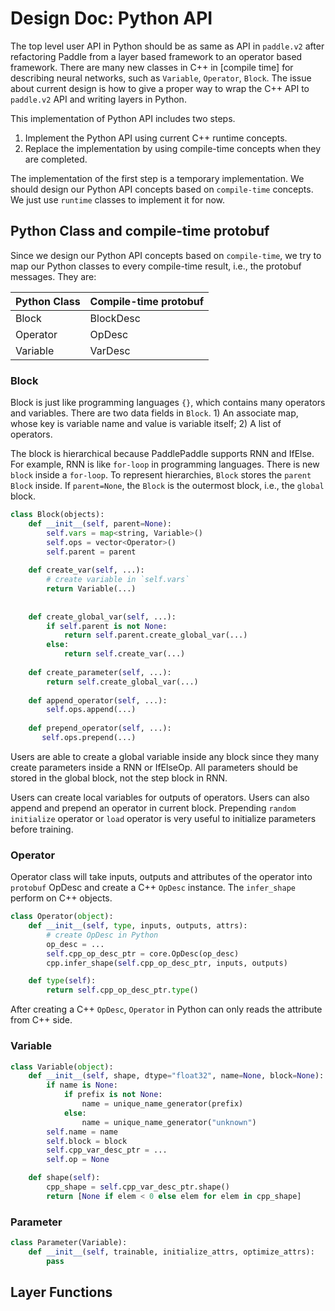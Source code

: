 # Design Doc: Python API

The top level user API in Python should be as same as API in `paddle.v2` after refactoring Paddle from a layer based framework to an operator based framework. There are many new classes in C++ in [compile time] for describing neural networks, such as `Variable`, `Operator`, `Block`. The issue about current design is how to give a proper way to wrap the C++ API to `paddle.v2` API and writing layers in Python.

This implementation of Python API includes two steps.

1. Implement the Python API using current C++ runtime concepts.
2. Replace the implementation by using compile-time concepts when they are completed.

The implementation of the first step is a temporary implementation. We should design our Python API concepts based on `compile-time` concepts. We just use `runtime` classes to implement it for now.


## Python Class and compile-time protobuf

Since we design our Python API concepts based on `compile-time`, we try to map our Python classes to every compile-time result, i.e., the protobuf messages. They are:


| Python Class | Compile-time protobuf |
| --- | --- |
| Block | BlockDesc |
| Operator | OpDesc |
| Variable | VarDesc |


### Block

Block is just like programming languages `{}`, which contains many operators and variables. There are two data fields in `Block`.  1) An associate map, whose key is variable name and value is variable itself; 2) A list of operators.

The block is hierarchical because PaddlePaddle supports RNN and IfElse. For example, RNN is like `for-loop` in programming languages. There is new `block` inside a `for-loop`. To represent hierarchies, `Block` stores the `parent Block` inside. If `parent=None`, the `Block` is the outermost block, i.e., the `global` block.


```python
class Block(objects):
    def __init__(self, parent=None):
        self.vars = map<string, Variable>()
        self.ops = vector<Operator>()
        self.parent = parent
    
    def create_var(self, ...):
        # create variable in `self.vars`
        return Variable(...)
    
    
    def create_global_var(self, ...):
        if self.parent is not None:
            return self.parent.create_global_var(...)
        else:
            return self.create_var(...)
    
    def create_parameter(self, ...):
        return self.create_global_var(...)
    
    def append_operator(self, ...):
        self.ops.append(...)
        
    def prepend_operator(self, ...):
       self.ops.prepend(...)
```

Users are able to create a global variable inside any block since they many create parameters inside a RNN or IfElseOp. All parameters should be stored in the global block, not the step block in RNN.

Users can create local variables for outputs of operators. Users can also append and prepend an operator in current block. Prepending `random initialize` operator or `load` operator is very useful to initialize parameters before training.


### Operator

Operator class will take inputs, outputs and attributes of the operator into `protobuf` OpDesc and create a C++ `OpDesc` instance. The `infer_shape` perform on C++ objects.

```python
class Operator(object):
    def __init__(self, type, inputs, outputs, attrs):
        # create OpDesc in Python
        op_desc = ...
        self.cpp_op_desc_ptr = core.OpDesc(op_desc)
        cpp.infer_shape(self.cpp_op_desc_ptr, inputs, outputs)

    def type(self):
        return self.cpp_op_desc_ptr.type()
```

After creating a C++ `OpDesc`, `Operator` in Python can only reads the attribute from C++ side.

### Variable

<!-- TODO -->

```python
class Variable(object):
    def __init__(self, shape, dtype="float32", name=None, block=None):
        if name is None:
            if prefix is not None:
                name = unique_name_generator(prefix)
            else:
                name = unique_name_generator("unknown")
        self.name = name
        self.block = block
        self.cpp_var_desc_ptr = ...
        self.op = None

    def shape(self):
        cpp_shape = self.cpp_var_desc_ptr.shape()
        return [None if elem < 0 else elem for elem in cpp_shape]
```

### Parameter

<!-- 虽然Parameter不是编译器的概念，但是Python维护一个Parameter可以帮助我们构造计算图，知道哪个参数是可更新的等等 -->

<!-- 参数 is a special Variable -->

```python
class Parameter(Variable):
    def __init__(self, trainable, initialize_attrs, optimize_attrs):
        pass
```

## Layer Functions

<!-- 给出一个Demo如何写Data Layer和FC Layer -->
